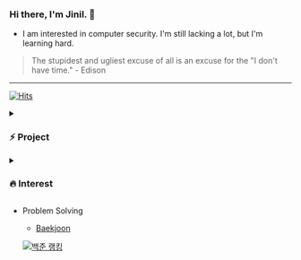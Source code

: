 ### Hi there, I'm Jinil. 👋       
     
* I am interested in computer security. I'm still lacking a lot, but I'm learning hard.   

> The stupidest and ugliest excuse of all is an excuse for the "I don't have time." - Edison
-----------------    

[![Hits](https://hits.seeyoufarm.com/api/count/incr/badge.svg?url=https%3A%2F%2Fgithub.com%2Fjiniljeil%2Fhit-counter&count_bg=%23141415&title_bg=%23555555&icon=&icon_color=%23E7E0E0&title=hits&edge_flat=false)](https://hits.seeyoufarm.com)

<details>
     <summary> <h3> ⚡ Project </h3></summary><br/>
     <ul> 
          <li><a href="#">Arp Spoofing (Network hacking) (2019-1)</a></li>
          <li><a href="https://github.com/jiniljeil/hgu_shop">HGU SHOP Application (2019-2)</a></li>
          <li><a href="https://github.com/jiniljeil/JavaProject">Connect6 (2020-1)</a></li>
          <li><a href="https://github.com/jiniljeil/CppExample">C++ Education Video Contest (2020-2)</a></li>
          <li><a href="https://github.com/jiniljeil/Class_Assessment">Lecture Assessment Website (2020-2)</a></li>
          <li><a href="https://github.com/jiniljeil/PlaceofMeeting">Place of Meeting Application (2021-1)</a></li>
          <li><a href="https://github.com/jiniljeil/LAN-STUDY">LAN STUDY (Secure Coding Contest) (2021-1)</a></li>
     </ul> 
</details>

<details> 
     <summary> <h3>🔥 Interest </h3></summary><br/> 
     <ul>
          <li>Language
               <ul>
                    <li>C/C++/Assembly</li>
                    <li>Java</li>
                    <li>Python</li>
                    <li>Web (Javascript, PHP, JSP)</li>
                    <li>Mobile Application (Dart)</li>
               </ul>
          </li>
          <li>Security
               <ul>
                    <li>Web</li>
                    <li>Crypto</li>
                    <li>System</li>
                    <li>Network</li>
               </ul>
          </li>
     </ul>
</details>
   
- Problem Solving    
  - [Baekjoon](https://www.acmicpc.net/user/hello_world1)       
       
  [![백준 랭킹](http://mazassumnida.wtf/api/v2/generate_badge?boj=hello_world1)](https://www.acmicpc.net/user/hello_world1)   

<!--
**jiniljeil/jiniljeil** is a ✨ _special_ ✨ repository because its `README.md` (this file) appears on your GitHub profile.

Here are some ideas to get you started:

- 🔭 I’m currently working on ...
- 🌱 I’m currently learning ...
- 👯 I’m looking to collaborate on ...
- 🤔 I’m looking for help with ...
- 💬 Ask me about ...
- 📫 How to reach me: ...
- 😄 Pronouns: ...
- ⚡ Fun fact: ...
-->

